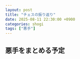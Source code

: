 ```yaml
---
layout: post
title: "チェスの振り返り"
date: 2025-08-11 22:30:00 +0900
categories: shogi
tags: ["悪手"]
---
```


## 悪手をまとめる予定